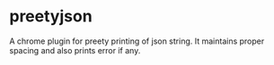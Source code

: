 # preetyjson

A chrome plugin for preety printing of json string. It maintains proper spacing and also prints error if any.  